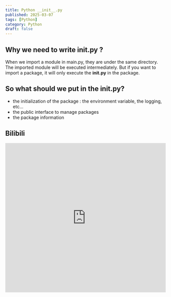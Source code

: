 ```yaml
---
title: Python __init__.py
published: 2025-03-07
tags: [Python]
category: Python
draft: false
---
```


## Why we need to write __init__.py ?

When we import a module in main.py, they are under the same directory. The imported module will be executed intermediately. But if you want to import a package, it will only execute the **__init__.py** in the package. 

## So what should we put in the __init__.py?

- the initialization of the package : the environment variable, the logging, etc...
- the public interface to manage packages
- the package information

## Bilibili

<iframe width="100%" height="468" src="https://www.bilibili.com/video/BV1QA94YPEMK/?spm_id_from=333.1007.tianma.3-2-6.click&vd_source=2306f3dedbe69ca9291db21c77932552" scrolling="no" border="0" frameborder="no" framespacing="0" allowfullscreen="true"> </iframe>

